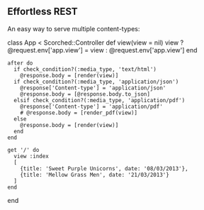 Effortless REST
---------------
An easy way to serve multiple content-types:

  class App < Scorched::Controller
    def view(view = nil)
      view ? @request.env['app.view'] = view : @request.env['app.view']
    end
  
    after do
      if check_condition?(:media_type, 'text/html')
        @response.body = [render(view)]
      if check_condition?(:media_type, 'application/json')
        @response['Content-type'] = 'application/json'
        @response.body = [@response.body.to_json]
      elsif check_condition?(:media_type, 'application/pdf')
        @response['Content-type'] = 'application/pdf'
        # @response.body = [render_pdf(view)]
      else
        @response.body = [render(view)]
      end
    end
  
    get '/' do
      view :index
      [
        {title: 'Sweet Purple Unicorns', date: '08/03/2013'},
        {title: 'Mellow Grass Men', date: '21/03/2013'}
      ]
    end
  end
  
